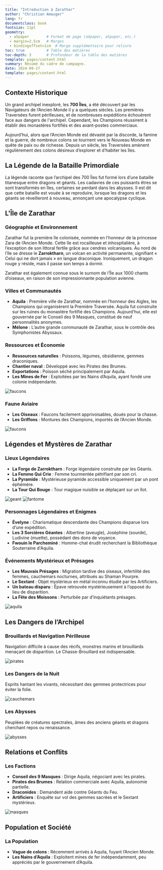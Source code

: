 ```yaml
---
title: "Introduction à Zarathar"
author: "Christian Amauger"
lang: fr
documentclass: book
fontsize: 11pt
geometry:
  - a5paper        # Format de page (a4paper, a5paper, etc.)
  - margin=2.5cm   # Marges
  - bindingoffset=1cm  # Marge supplémentaire pour reliure
toc: true          # Table des matières
toc-depth: 3       # Profondeur de la table des matières
template: pages/content.html
summary: Résumé du cadre de campagne.
date: 2024-09-27
template: pages/content.html
---
```


## Contexte Historique

Un grand archipel inexploré, les **700 Îles**, a été découvert par les Navigateurs de l’Ancien Monde il y a quelques siècles. Les premières Traversées furent périlleuses, et de nombreuses expéditions échouèrent face aux dangers de l'archipel. Cependant, les Champions réussirent à établir des monastères fortifiés et des avant-postes commerciaux.

Aujourd’hui, alors que l’Ancien Monde est dévasté par la discorde, la famine et la guerre, de nombreux colons se tournent vers le Nouveau Monde en quête de paix ou de richesse. Depuis un siècle, les Traversées amènent régulièrement des colons désireux d’explorer et d’habiter les îles.

## La Légende de la Bataille Primordiale

La légende raconte que l’archipel des 700 Îles fut formé lors d’une bataille titanesque entre dragons et géants. Les cadavres de ces puissants êtres se sont transformés en îles, certaines se perdant dans les abysses. Il est dit que cette bataille est vouée à se reproduire, lorsque les dragons et les géants se réveilleront à nouveau, annonçant une apocalypse cyclique.

## L'Île de Zarathar

### Géographie et Environnement

Zarathar fut la première île colonisée, nommée en l’honneur de la princesse Zara de l’Ancien Monde. Cette île est rocailleuse et inhospitalière, à l’exception de son littoral fertile grâce aux cendres volcaniques. Au nord de l’île se dresse le **Zarroktharn**, un volcan en activité permanente, signifiant « Celui qui ne dort jamais » en langue draconique. Ironiquement, un dragon rouge y réside, mais il passe son temps à dormir.

Zarathar est également connue sous le surnom de l’Île aux 1000 chants d’oiseaux, en raison de son impressionnante population avienne.

### Villes et Communautés

- **Aquila** : Première ville de Zarathar, nommée en l’honneur des Aigles, les Champions qui organisèrent la Première Traversée. Aquila fut construite sur les ruines du monastère fortifié des Champions. Aujourd’hui, elle est gouvernée par le Conseil des 9 Masques, constitué de neuf personnalités anonymes.
- **Mélone** : L’autre grande communauté de Zarathar, sous le contrôle des Symphonistes Abyssaux.

### Ressources et Économie

- **Ressources naturelles** : Poissons, légumes, obsidienne, gemmes draconiques.
- **Chantier naval** : Développé avec les Pirates des Brumes.
- **Exportations** : Poisson séché principalement par Aquila.
- **Les Mines de Fer** : Exploitées par les Nains d’Aquila, ayant fondé une colonie indépendante.

![faucons](/images/faucons.png)

### Faune Aviaire

- **Les Oiseaux** : Faucons facilement apprivoisables, doués pour la chasse.
- **Les Griffons** : Montures des Champions, importés de l’Ancien Monde.

![faucons](/images/faucons-2.png)

## Légendes et Mystères de Zarathar

### Lieux Légendaires

- **La Forge de Zarroktharn** : Forge légendaire construite par les Géants.
- **La Femme Qui Crie** : Femme tourmentée pétrifiant par son cri.
- **La Pyramide** : Mystérieuse pyramide accessible uniquement par un pont éphémère.
- **La Tour Qui Bouge** : Tour magique nuisible se déplaçant sur un îlot.

![geant](/images/geant.png)
![fantome](/images/fantome.png)

### Personnages Légendaires et Enigmes

- **Évelyne** : Charismatique descendante des Champions disparue lors d’une expédition.
- **Les 3 Sorcières Géantes** : Albertine (aveugle), Joséphine (sourde), Ludivine (muette), possédant des dons de voyance.
- **Fwouin le Parcheminé** : Homme-chat érudit recherchant la Bibliothèque Souterraine d'Aquila.

### Événements Mystérieux et Présages

- **Les Mauvais Présages** : Migration tardive des oiseaux, infertilité des femmes, cauchemars nocturnes, attribués au Shaman Pourpre.
- **Le Sextant** : Objet mystérieux en métal inconnu étudié par les Artificiers.
- **Un bateau disparu** : Épave retrouvée mystérieusement à l’opposé du lieu de disparition.
- **La Fête des Moissons** : Perturbée par d’inquiétants présages.

![aquila](/images/aquila-2.png)

## Les Dangers de l’Archipel

### Brouillards et Navigation Périlleuse

Navigation difficile à cause des récifs, monstres marins et brouillards menaçant de disparition. Le Chasse-Brouillard est indispensable.

![pirates](/images/pirates-1.png)

### Les Dangers de la Nuit

Esprits hantant les vivants, nécessitant des gemmes protectrices pour éviter la folie.

![cauchemars](/images/cauchemars.png)

### Les Abysses

Peuplées de créatures spectrales, âmes des anciens géants et dragons cherchant repos ou renaissance.

![abysses](/images/abysses.png)

## Relations et Conflits

### Les Factions

- **Conseil des 9 Masques** : Dirige Aquila, négociant avec les pirates.
- **Pirates des Brumes** : Relation commerciale avec Aquila, autonomie partielle.
- **Draconides** : Demandent aide contre Géants du Feu.
- **Artificiers** : Enquête sur vol des gemmes sacrées et le Sextant mystérieux.

![masques](/images/masques-2.png)

## Population et Société

### La Population

- **Vague de colons** : Récemment arrivés à Aquila, fuyant l’Ancien Monde.
- **Les Nains d’Aquila** : Exploitent mines de fer indépendamment, peu appréciés par le gouvernement d’Aquila.
